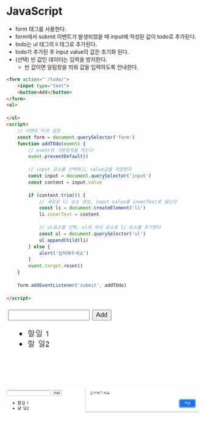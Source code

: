 # JavaScript

- form 태그를 사용한다. 
- form에서 submit 이벤트가 발생되었을 때 input에 작성된 값이 todo로 추가된다.
- todo는 ul 태그의 li 태그로 추가된다. 
- todo가 추가된 후 input value의 값은 초기화 된다. 
- (선택) 빈 값인 데이터는 입력을 방지한다. 
  - 빈 값이면 알림창을 띄워 값을 입력하도록 안내한다.

```html
<form action="'/todo/">
    <input type="text">
    <button>Add</button>
</form>
<ul>

</ul>
<script>
    // 이벤트 타겟 설정
    const form = document.querySelector('form')
    function addTOdo(event) {
        // event의 기본동작을 막는다
        event.preventDefault()

        // input 요소를 선택하고, value값을 저장한다
        const input = document.querySelector('input')
        const content = input.value

        if (content.trim()) {
            // 새로운 li 요소 생성, input value를 innerText로 넣는다
            const li = document.createElement('li')
            li.innerText = content

            // ul요소를 선택, ul의 자식 요소로 li 요소를 추가한다
            const ul = document.querySelector('ul')
            ul.appendChild(li)
        } else {
            alert('입력해주세요')
        }
        event.target.reset()
    }

    form.addEventListener('submit', addTOdo)

</script>
```

![image-20211027170713531](Create&Read.assets/image-20211027170713531.png)

![image-20211027170727791](Create&Read.assets/image-20211027170727791.png)
